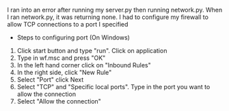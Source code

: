 I ran into an error after running my server.py then running network.py. When I ran network.py, it was returning none. I had to configure my firewall to allow TCP connections to a port I specified

- Steps to configuring port (On Windows)
1. Click start button and type "run". Click on application
2. Type in wf.msc and press "OK"
3. In the left hand corner click on "Inbound Rules"
4. In the right side, click "New Rule"
5. Select "Port" click Next
6. Select "TCP" and "Specific local ports". Type in the port you want to allow the connection
7. Select "Allow the connection"